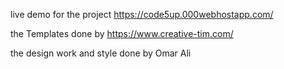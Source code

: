 live demo for the project https://code5up.000webhostapp.com/


the Templates done by https://www.creative-tim.com/ 

the design work and style done by Omar Ali


